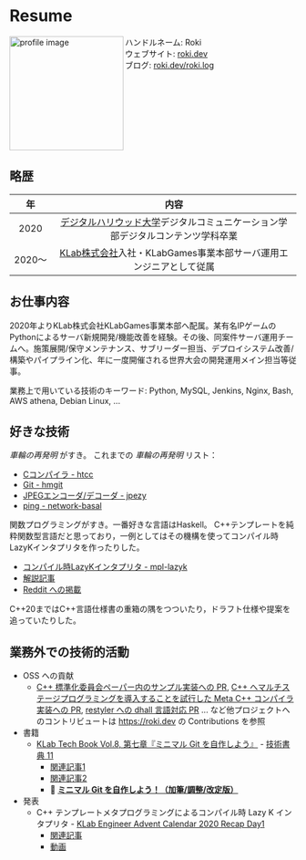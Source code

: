 # Resume

<img src="https://avatars.githubusercontent.com/u/1241783?s=400&u=dee28487989ded5b417672468b4b942d00abde1b" width="200" alt="profile image" align="left" />
<ul style="display: list-item; list-style: none;">
    <li>ハンドルネーム: Roki</li>
    <li>ウェブサイト: <a href="https://roki.dev">roki.dev</a></li>
    <li>ブログ: <a href="https://roki.dev/roki.log">roki.dev/roki.log</a></li>
</ul>

<br clear="left">

## 略歴

| 年 | 内容 |
| :--: | :--: |
| 2020 | [デジタルハリウッド大学](https://www.dhw.ac.jp/)デジタルコミュニケーション学部デジタルコンテンツ学科卒業 |
| 2020〜 | [KLab株式会社](https://www.klab.com/jp/)入社・KLabGames事業本部サーバ運用エンジニアとして従属 |

## お仕事内容

2020年よりKLab株式会社KLabGames事業本部へ配属。某有名IPゲームのPythonによるサーバ新規開発/機能改善を経験。その後、同案件サーバ運用チームへ。施策展開/保守メンテナンス、サブリーダー担当、デプロイシステム改善/構築やパイプライン化、年に一度開催される世界大会の開発運用メイン担当等従事。

業務上で用いている技術のキーワード: Python, MySQL, Jenkins, Nginx, Bash, AWS athena, Debian Linux, ...

## 好きな技術

_車輪の再発明_ がすき。
これまでの _車輪の再発明_ リスト：
- [Cコンパイラ - htcc](https://github.com/falgon/htcc)
- [Git - hmgit](https://github.com/falgon/hmgit)
- [JPEGエンコーダ/デコーダ - jpezy](https://github.com/falgon/jpezy)
- [ping - network-basal](https://github.com/falgon/network-basal)

関数プログラミングがすき。一番好きな言語はHaskell。
C++テンプレートを純粋関数型言語だと思っており，一例としてはその機構を使ってコンパイル時LazyKインタプリタを作ったりした。
- [コンパイル時LazyKインタプリタ - mpl-lazyk](https://github.com/falgon/mpl-lazyk)
- [解説記事](https://roki.dev/roki.log/2020/12/16/CompileTimeLazyKWithCXXTemplateMetaProgramming/index.html)
- [Reddit への掲載](https://www.reddit.com/r/cpp/comments/kt72dz/lazy_k_interpreter_in_c_template_metaprogramming/)

C++20まではC++言語仕様書の重箱の隅をつついたり，ドラフト仕様や提案を追っていたりした。

## 業務外での技術的活動

- OSS への貢献
    - [C++ 標準化委員会ペーパー内のサンプル実装への PR](https://github.com/PeterSommerlad/SC22WG21_Papers/pull/5), [C++ へマルチステージプログラミングを導入することを試行した Meta C++ コンパイラ実装への PR](https://github.com/meta-cpp/clang/pull/1), [restyler への dhall 言語対応 PR](https://github.com/restyled-io/restylers/pull/96) ... など他プロジェクトへのコントリビュートは <https://roki.dev> の Contributions を参照
- 書籍
    - [KLab Tech Book Vol.8, 第七章『ミニマル Git を自作しよう』](https://techbookfest.org/product/6185615265628160) - [技術書典 11](https://techbookfest.org/event/tbf11)
        - [関連記事1](https://roki.dev/roki.log/2021/07/10/SelfMadeTinyGit/index.html)
        - [関連記事2](https://www.klab.com/jp/blog/tech/2021/tbf11.html)
        - :star2: **[ミニマル Git を自作しよう！（加筆/調整/改定版）](https://note.com/_roki/)**
- 発表
    - C++ テンプレートメタプログラミングによるコンパイル時 Lazy K インタプリタ - [KLab Engineer Advent Calendar 2020 Recap Day1](https://klab-fukuoka-meetup.connpass.com/event/199452/)
        - [関連記事](https://roki.dev/roki.log/2020/12/16/CompileTimeLazyKWithCXXTemplateMetaProgramming/index.html)
        - [動画](https://www.youtube.com/watch?v=OTYsKSZNbZc&feature=emb_title&ab_channel=klab_tech)
